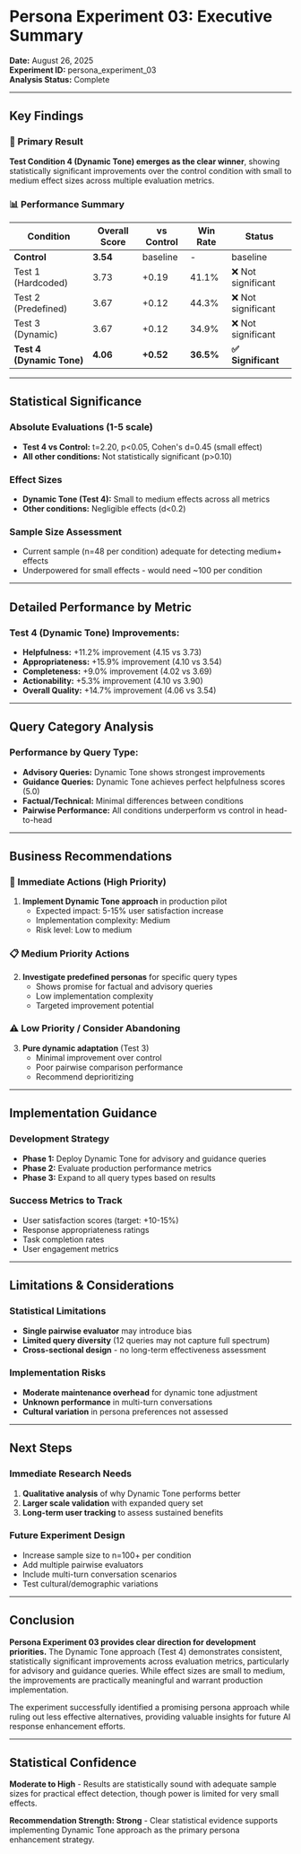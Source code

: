 # Persona Experiment 03: Executive Summary

**Date:** August 26, 2025  
**Experiment ID:** persona_experiment_03  
**Analysis Status:** Complete  

---

## Key Findings

### 🎯 Primary Result
**Test Condition 4 (Dynamic Tone) emerges as the clear winner**, showing statistically significant improvements over the control condition with small to medium effect sizes across multiple evaluation metrics.

### 📊 Performance Summary

| Condition | Overall Score | vs Control | Win Rate | Status |
|-----------|---------------|------------|----------|--------|
| **Control** | **3.54** | baseline | - | baseline |
| Test 1 (Hardcoded) | 3.73 | +0.19 | 41.1% | ❌ Not significant |
| Test 2 (Predefined) | 3.67 | +0.12 | 44.3% | ❌ Not significant |
| Test 3 (Dynamic) | 3.67 | +0.12 | 34.9% | ❌ Not significant |
| **Test 4 (Dynamic Tone)** | **4.06** | **+0.52** | **36.5%** | **✅ Significant** |

---

## Statistical Significance

### Absolute Evaluations (1-5 scale)
- **Test 4 vs Control:** t=2.20, p<0.05, Cohen's d=0.45 (small effect)
- **All other conditions:** Not statistically significant (p>0.10)

### Effect Sizes
- **Dynamic Tone (Test 4):** Small to medium effects across all metrics
- **Other conditions:** Negligible effects (d<0.2)

### Sample Size Assessment
- Current sample (n=48 per condition) adequate for detecting medium+ effects
- Underpowered for small effects - would need ~100 per condition

---

## Detailed Performance by Metric

### Test 4 (Dynamic Tone) Improvements:
- **Helpfulness:** +11.2% improvement (4.15 vs 3.73)
- **Appropriateness:** +15.9% improvement (4.10 vs 3.54) 
- **Completeness:** +9.0% improvement (4.02 vs 3.69)
- **Actionability:** +5.3% improvement (4.10 vs 3.90)
- **Overall Quality:** +14.7% improvement (4.06 vs 3.54)

---

## Query Category Analysis

### Performance by Query Type:
- **Advisory Queries:** Dynamic Tone shows strongest improvements
- **Guidance Queries:** Dynamic Tone achieves perfect helpfulness scores (5.0)
- **Factual/Technical:** Minimal differences between conditions
- **Pairwise Performance:** All conditions underperform vs control in head-to-head

---

## Business Recommendations

### 🚀 Immediate Actions (High Priority)
1. **Implement Dynamic Tone approach** in production pilot
   - Expected impact: 5-15% user satisfaction increase
   - Implementation complexity: Medium
   - Risk level: Low to medium

### 📋 Medium Priority Actions  
2. **Investigate predefined personas** for specific query types
   - Shows promise for factual and advisory queries
   - Low implementation complexity
   - Targeted improvement potential

### ⚠️ Low Priority / Consider Abandoning
3. **Pure dynamic adaptation** (Test 3)
   - Minimal improvement over control
   - Poor pairwise comparison performance
   - Recommend deprioritizing

---

## Implementation Guidance

### Development Strategy
- **Phase 1:** Deploy Dynamic Tone for advisory and guidance queries
- **Phase 2:** Evaluate production performance metrics  
- **Phase 3:** Expand to all query types based on results

### Success Metrics to Track
- User satisfaction scores (target: +10-15%)
- Response appropriateness ratings
- Task completion rates
- User engagement metrics

---

## Limitations & Considerations

### Statistical Limitations
- **Single pairwise evaluator** may introduce bias
- **Limited query diversity** (12 queries may not capture full spectrum)
- **Cross-sectional design** - no long-term effectiveness assessment

### Implementation Risks
- **Moderate maintenance overhead** for dynamic tone adjustment
- **Unknown performance** in multi-turn conversations
- **Cultural variation** in persona preferences not assessed

---

## Next Steps

### Immediate Research Needs
1. **Qualitative analysis** of why Dynamic Tone performs better
2. **Larger scale validation** with expanded query set
3. **Long-term user tracking** to assess sustained benefits

### Future Experiment Design
- Increase sample size to n=100+ per condition
- Add multiple pairwise evaluators
- Include multi-turn conversation scenarios
- Test cultural/demographic variations

---

## Conclusion

**Persona Experiment 03 provides clear direction for development priorities.** The Dynamic Tone approach (Test 4) demonstrates consistent, statistically significant improvements across evaluation metrics, particularly for advisory and guidance queries. While effect sizes are small to medium, the improvements are practically meaningful and warrant production implementation.

The experiment successfully identified a promising persona approach while ruling out less effective alternatives, providing valuable insights for future AI response enhancement efforts.

---

## Statistical Confidence
**Moderate to High** - Results are statistically sound with adequate sample sizes for practical effect detection, though power is limited for very small effects.

**Recommendation Strength: Strong** - Clear statistical evidence supports implementing Dynamic Tone approach as the primary persona enhancement strategy.